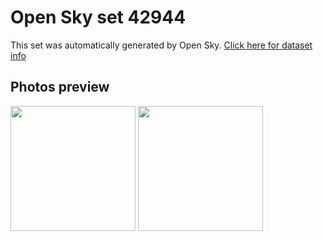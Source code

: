 # Open Sky set 42944
This set was automatically generated by Open Sky.
[Click here for dataset info](https://github.com/lewisevans2007/opensky/blob/master/dataset/42944/info.json)
## Photos preview
<img src="https://raw.githubusercontent.com/lewisevans2007/opensky/master/dataset/42944/photos.gif" width="200px"/>
<img src="https://raw.githubusercontent.com/lewisevans2007/opensky/master/dataset/42944/photos_bw.gif" width="200px"/>
